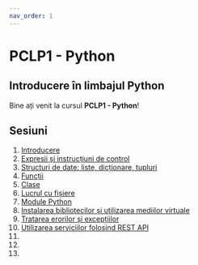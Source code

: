 ```yaml
---
nav_order: 1
---
```

# PCLP1 - Python

## Introducere în limbajul Python

Bine ați venit la cursul **PCLP1 - Python**!

## Sesiuni

1. [Introducere](./intro/intro.md)
1. [Expresii și instrucțiuni de control](./02-expressions/00-index.md)
1. [Structuri de date: liste, dicționare, tupluri](./03-data-structures/data-structures.md)
1. [Funcții](./04-functions/intro.md)
1. [Clase](./ranges/ranges.md)
1. [Lucrul cu fișiere](./c_cpp_interop/intro.md)
1. [Module Python](./structs-classes/asc.md)
1. [Instalarea bibliotecilor și utilizarea mediilor virtuale](./advanced-meta/advanced-meta.md)
1. [Tratarea erorilor și excepțiilor](./advanced-meta/advanced-meta.md)
1. [Utilizarea serviciilor folosind REST API](./advanced-meta/advanced-meta.md)
1. [](./advanced-meta/advanced-meta.md)
1. [](./advanced-meta/advanced-meta.md)
1. [](./advanced-meta/advanced-meta.md)
